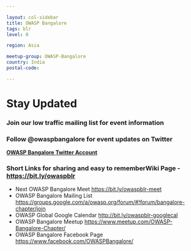```yaml
---

layout: col-sidebar
title: OWASP Bangalore
tags: blr
level: 0

region: Asia

meetup-group: OWASP-Bangalore
country: India
postal-code: 

---
```



# **Stay Updated**

### Join our low traffic mailing list for event information

### Follow @owaspbangalore for event updates on Twitter
**[OWASP Bangalore Twitter Account](https://twitter.com/owaspbangalore)**

### Short Links for sharing and easy to rememberWiki Page - <https://bit.ly/owaspblr>

  - Next OWASP Bangalore Meet <https://bit.ly/owaspblr-meet>
  - OWASP Bangalore Mailing List
    <https://groups.google.com/a/owasp.org/forum/#!forum/bangalore-chapter/join>
  - OWASP Global Google Calendar
    [<http://bit.ly/owaspblr-googlecal>](https://bit.ly/owaspblr-googlecal)
  - OWASP Bangalore Meetup
    <https://www.meetup.com/OWASP-Bangalore-Chapter/>
  - OWASP Bangalore Facebook Page
    <https://www.facebook.com/OWASPBangalore/>
